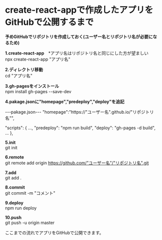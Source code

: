 # create-react-appで作成したアプリをGitHubで公開するまで
**予めGitHubでリポジトリを作成しておく(ユーザー名とリポジトリ名が必要になるため)**

**1.create-react-app**　*アプリ名はリポジトリ名と同じにした方が望ましい  
npx create-react-app "アプリ名"  

**2.ディレクトリ移動**  
cd "アプリ名"  

**3.gh-pagesをインストール**  
npm install gh-pages --save-dev  

**4.pakage.jsonに"homepage","predeploy","deploy"を追記**

---pakage.json---
"homepage":"https://"ユーザー名".github.io/"リポジトリ名"",

  "scripts": {
    ...,
    "predeploy": "npm run build",
    "deploy": "gh-pages -d build",
    ...
  },


**5.init**  
git init  

**6.remote**  
git remote add origin https://github.com/"ユーザー名"/"リポジトリ名".git  

**7.add**  
git add .  

**8.commit**  
git commit -m "コメント"  

**9.deploy**  
npm run deploy  

**10.push**  
git push -u origin master  

ここまでの流れでアプリをGitHubで公開できます。
